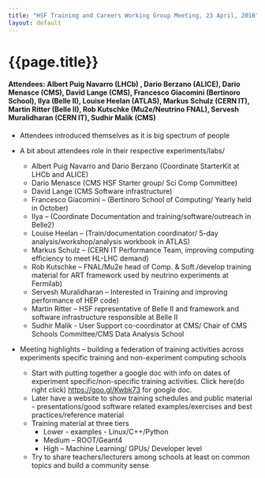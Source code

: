 ```yaml
---
title: "HSF Training and Careers Working Group Meeting, 23 April, 2018"
layout: default
---
```


# {{page.title}}

#### Attendees: Albert Puig Navarro (LHCb) , Dario Berzano (ALICE), Dario Menasce (CMS), David Lange (CMS), Francesco Giacomini (Bertinoro School), Ilya (Belle II), Louise Heelan (ATLAS), Markus Schulz (CERN IT), Martin Ritter (Belle II), Rob Kutschke (Mu2e/Neutrino FNAL), Servesh Muralidharan (CERN IT), Sudhir Malik (CMS)

- Attendees introduced themselves as it is big spectrum of people
- A bit about attendees role in their respective experiments/labs/
    - Albert Puig Navarro and Dario Berzano (Coordinate StarterKit at LHCb and ALICE)
    - Dario Menasce (CMS HSF Starter group/ Sci Comp Committee)
    - David Lange (CMS Software infrastructure)
    - Francesco Giacomini – (Bertinoro School of Computing/ Yearly held in October)
    - Ilya – (Coordinate Documentation and training/software/outreach in Belle2)
    - Louise Heelan – (Train/documentation coordinator/ 5-day
            analysis/workshop/analysis workbook in ATLAS)
    - Markus Schulz – (CERN IT Performance Team, improving computing efficiency to
            meet HL-LHC demand)
    - Rob Kutschke – FNAL/Mu2e head of Comp. & Soft./develop training material for ART
            framework used by neutrino experiments at Fermilab)
    - Servesh Muralidharan – Interested in Training and improving performance of HEP
            code)
    - Martin Ritter – HSF representative of Belle II and framework and software
            infrastructure responsible at Belle II
    - Sudhir Malik - User Support co-coordinator at CMS/ Chair of CMS Schools
            Committee/CMS Data Analysis School

- Meeting highlights – building a federation of training activities across experiments
  specific training and non-experiment computing schools

    - Start with putting together a google doc with info on dates of experiment
      specific/non-specific training activities. Click here(do right click)
      https://goo.gl/Kwbk73 for google doc.
    - Later have a website to show training schedules and public material -
      presentations/good software related examples/exercises and best
      practices/reference material
    - Training material at three tiers
        - Lower - examples - Linux/C++/Python
        - Medium – ROOT/Geant4
        - High – Machine Learning/ GPUs/ Developer level
    - Try to share teachers/lecturers among schools at least on common topics and
      build a community sense
